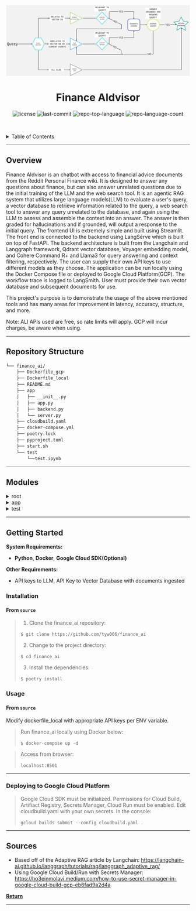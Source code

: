 <p align="center">
  <img src="images/Langgraph_Diagram.jpg" width="1000" alt="project-workflow">
</p>
<p align="center">
    <h1 align="center">Finance AIdvisor</h1>
</p>
<p align="center">
	<img src="https://img.shields.io/github/license/tyw006/finance_ai?style=default&logo=opensourceinitiative&logoColor=white&color=0080ff" alt="license">
	<img src="https://img.shields.io/github/last-commit/tyw006/finance_ai?style=default&logo=git&logoColor=white&color=0080ff" alt="last-commit">
	<img src="https://img.shields.io/github/languages/top/tyw006/finance_ai?style=default&color=0080ff" alt="repo-top-language">
	<img src="https://img.shields.io/github/languages/count/tyw006/finance_ai?style=default&color=0080ff" alt="repo-language-count">
<p>
<p align="center">
	<!-- default option, no dependency badges. -->
</p>

<br><!-- TABLE OF CONTENTS -->
<details>
  <summary>Table of Contents</summary><br>

- [Overview](#overview)
- [Repository Structure](#repository-structure)
- [Modules](#modules)
- [Getting Started](#getting-started)
  - [Installation](#installation)
  - [Usage](#usage)
  - [Deploying to Google Cloud Platform](#deploying-to-google-cloud-platform)
- [Sources](#sources)
</details>
<hr>

##  Overview

Finance AIdvisor is an chatbot with access to financial advice documents from the Reddit Personal Finance wiki. It is designed to answer any questions about finance, but can also answer unrelated questions due to the initial training of the LLM and the web search tool. It is an agentic RAG system that utilizes large language models(LLM) to evaluate a user's query, a vector database to retrieve information related to the query, a web search tool to answer any query unrelated to the database, and again using the LLM to assess and assemble the context into an answer. The answer is then graded for hallucinations and if grounded, will output a response to the initial query. The frontend UI is extremely simple and built using Streamlit. The front end is connected to the backend using LangServe which is built on top of FastAPI. The backend architecture is built from the Langchain and Langgraph framework, Qdrant vector database, Voyager embedding model, and Cohere Command R+ and Llama3 for query answering and context filtering, respectively. The user can supply their own API keys to use different models as they choose. The application can be run locally using the Docker Compose file or deployed to Google Cloud Platform(GCP). The workflow trace is logged to LangSmith. User must provide their own vector database and subsequent documents for use.

This project's purpose is to demonstrate the usage of the above mentioned tools and has many areas for improvement in latency, accuracy, structure, and more.

Note: ALl APIs used are free, so rate limits will apply. GCP will incur charges, be aware when using.

<!-- ---

##  Features

|     |   Feature          | Description  |
|----|-------------------|---------------------------------------------------------------|
| ⚙️   | **Architecture**   | The codebase has multiple architectures for different environments, including a local development setup and a cloud-native deployment setup. Utilizes Python, Poetry, Docker, and Cloud Build services to streamline package management and dependency installation. Max 50 words. |
| 🔩  | **Code Quality**   | Code quality is generally good with clear variable names, concise functions, and proper error handling. However, some functions could be further optimized for performance. Utilizes Python type hinting and has a consistent coding style. Max 50 words. |
| 📄  | **Documentation**  | Documentation is limited, but there are some code comments and notes that provide context about certain functions and variables. Additional documentation would greatly improve the project's maintainability and readability. Max 50 words. |
| 🔌  | **Integrations**   | The project has several integrations, including Google Cloud Platform, Uvicorn, Langserve, Pydantic, LLMA, and human evaluators. Utilizes Docker and Poetry to manage dependencies and simplify package installation. Max 50 words. |
| 🧩  | **Modularity**     | The codebase is modular, with different components designed for specific tasks (e.g., cloud deployment, local development, testing). Functions are generally reusable, and the architecture supports flexibility and scalability. Max 50 words. |
| 🧪  | **Testing**        | The project has some tests in place using Python's built-in testing framework. Test cases cover basic functionality and edge cases. Additional test coverage for specific components and scenarios would improve the project's reliability and maintainability. Max 50 words. |
| ⚡️   | **Performance**    | Performance is generally good, with most functions optimized for speed. However, some parts of the code could be further optimized to handle increased traffic or larger datasets. Utilizes Python's built-in concurrency features to support multiple requests simultaneously. Max 50 words. |
| 🛡️  | **Security**       | The project uses environment variables and `dotenv` integration to store sensitive data securely. Additionally, the cloud deployment setup utilizes Cloud Build and App Engine for secure and managed deployments. However, some areas could be further secured by implementing authentication and authorization mechanisms. Max 50 words. |
| 📦  | **Dependencies**   | The project relies on various dependencies, including Poetry, Python, Docker, Uvicorn, LLMA, human evaluators, and more. These dependencies support specific functionality, such as cloud deployment, testing, or language processing. Additional dependency management would help maintain the project's stability and reliability. Max 50 words. | -->

---

##  Repository Structure

```sh
└── finance_ai/
    ├── Dockerfile_gcp
    ├── Dockerfile_local
    ├── README.md
    ├── app
    │   ├── __init__.py
    │   ├── app.py
    │   ├── backend.py
    │   └── server.py
    ├── cloudbuild.yaml
    ├── docker-compose.yml
    ├── poetry.lock
    ├── pyproject.toml
    ├── start.sh
    └── test
        └──test.ipynb
```

---

##  Modules

<details closed><summary>root</summary>

| File                                                                                      | Summary                                                                                                                                                                                                                                                                                                                                                                                     |
| ---                                                                                       | ---                                                                                                                                                                                                                                                                                                                                                                                         |
| [Dockerfile_local](https://github.com/tyw006/finance_ai/blob/master/Dockerfile_local)     | Dockerfile for running local version of the application. **Add your own API keys to the ENV variables.** Used in docker-compose.yml. |
| [cloudbuild.yaml](https://github.com/tyw006/finance_ai/blob/master/cloudbuild.yaml)       | Automating Cloud-Native Deployment!This file enables automated deployment of a cloud-native application, leveraging Googles Cloud Build and Run services. It builds a Docker image from the local `Dockerfile_gcp`, pushes it to a Artifact Registry, deploys the app to Cloud Run, sets environment variables, and secures API keys for various integrations through Secrets Manager.**Need to setup your own project and secrets in GCP and initiate gcloud cli before running.**                      |
| [pyproject.toml](https://github.com/tyw006/finance_ai/blob/master/pyproject.toml)         | Configure dependencies for the finance_ai application using Poetry. This file defines essential packages such as Uvicorn, Langserve, Pydantic, and others to support AI-powered financial analysis and streamlit-based visualization tools within the repositorys architecture.                                                                                                             |
| [Dockerfile_gcp](https://github.com/tyw006/finance_ai/blob/master/Dockerfile_gcp)         | Dockerfile for Google Cloud Platform environment. Defines base image, installs Poetry package manager, and configures virtual environments. Copies application code, packages, and scripts to designated locations, and exposes ports. Initializes project with start script. Facilitates development on Google Cloud Platform.                      |
| [docker-compose.yml](https://github.com/tyw006/finance_ai/blob/master/docker-compose.yml) | Docker-compose file for easy local start up of the application. Simply run "docker-compose up" in terminal while Docker desktop is running to build dockerfile_local and run start.sh. Application will be accessible at localhost:8501.                                                                                                                 |
| [start.sh](https://github.com/tyw006/finance_ai/blob/master/start.sh)                     | Bash script to start backend and front end of the application.                                                                                                                                                                                                                                                                                                                 |

</details>

<details closed><summary>app</summary>

| File                                                                          | Summary                                                                                                                                                                                                                                                                                                                                                                                                                                                                                                                                                                                                                                                                                                            |
| ---                                                                           | ---                                                                                                                                                                                                                                                                                                                                                                                                                                                                                                                                                                                                                                                                                                                |
| [server.py](https://github.com/tyw006/finance_ai/blob/master/app/server.py)   | LangServe for serving backend to front end application. Using FastAPI to connect front end to back end.                                                                                                                                                                                                                                                                                                                     |
| [backend.py](https://github.com/tyw006/finance_ai/blob/master/app/backend.py) | Backend for the application that uses LangGraph to define nodes for agentic structure. Each node performs a different function such as Vector Database retrieval, Web Search, grading retrieved results, generating an answer, and grading the answer for hallucinations and relevancy to the query. These use a variety of tools such as LLMs, vector databases, 
| [app.py](https://github.com/tyw006/finance_ai/blob/master/app/app.py)         | Simple chat interface using Streamlit. Queries will be routed to the backend and answers will appear in the chat along with the sources used to generate the answer.                                                                                                                                                                                                                                                                                                                                |

</details>

<details closed><summary>test</summary>

| File                                                                           | Summary                                                                                                                                                                                                                                                                                                                                                                                                                                                                                                                                                                                                                                                                                                                                                                                                                                                      |
| ---                                                                            | ---                                                                                                                                                                                                                                                                                                                                                                                                                                                                                                                                                                                                                                                                                                                                                                                        
| [test.ipynb](https://github.com/tyw006/finance_ai/blob/master/test/test.ipynb) | Test notebook for developing the backend. Example of creating vector database and uploading chunks to the database included within. Run each cell to understand the function of each node in the backend. |

</details>

---

##  Getting Started

**System Requirements:**

* **Python**, **Docker**, **Google Cloud SDK(Optional)**

**Other Requirements:**

* API keys to LLM, API Key to Vector Database with documents ingested


###  Installation

<h4>From <code>source</code></h4>

> 1. Clone the finance_ai repository:
>
> ```console
> $ git clone https://github.com/tyw006/finance_ai
> ```
>
> 2. Change to the project directory:
> ```console
> $ cd finance_ai
> ```
>
> 3. Install the dependencies:
> ```console
> $ poetry install
> ```

###  Usage

<h4>From <code>source</code></h4>

Modify dockerfile_local with appropriate API keys per ENV variable. 
> Run finance_ai locally using Docker below:
> ```console
> $ docker-compose up -d
> ```

> Access from browser:
> ```console
> localhost:8501
> ```

---
### Deploying to Google Cloud Platform
> Google Cloud SDK must be initialized. Permissions for Cloud Build, Artifiact Registry, Secrets Manager, Cloud Run must be enabled. Edit cloudbuild.yaml with your own secrets. In the console:
> ```console
> gcloud builds submit --config cloudbuild.yaml .
>```
<!-- ##  Project Roadmap

- [X] `► INSERT-TASK-1`
- [ ] `► INSERT-TASK-2`
- [ ] `► ...` 

<!-- ---

##  Contributing

Contributions are welcome! Here are several ways you can contribute:

- **[Report Issues](https://github.com/tyw006/finance_ai/issues)**: Submit bugs found or log feature requests for the `finance_ai` project.
- **[Submit Pull Requests](https://github.com/tyw006/finance_ai/blob/main/CONTRIBUTING.md)**: Review open PRs, and submit your own PRs.
- **[Join the Discussions](https://github.com/tyw006/finance_ai/discussions)**: Share your insights, provide feedback, or ask questions.

<details closed>
<summary>Contributing Guidelines</summary>

1. **Fork the Repository**: Start by forking the project repository to your github account.
2. **Clone Locally**: Clone the forked repository to your local machine using a git client.
   ```sh
   git clone https://github.com/tyw006/finance_ai
   ```
3. **Create a New Branch**: Always work on a new branch, giving it a descriptive name.
   ```sh
   git checkout -b new-feature-x
   ```
4. **Make Your Changes**: Develop and test your changes locally.
5. **Commit Your Changes**: Commit with a clear message describing your updates.
   ```sh
   git commit -m 'Implemented new feature x.'
   ```
6. **Push to github**: Push the changes to your forked repository.
   ```sh
   git push origin new-feature-x
   ```
7. **Submit a Pull Request**: Create a PR against the original project repository. Clearly describe the changes and their motivations.
8. **Review**: Once your PR is reviewed and approved, it will be merged into the main branch. Congratulations on your contribution!
</details>

<details closed>
<summary>Contributor Graph</summary>
<br>
<p align="center">
   <a href="https://github.com{/tyw006/finance_ai/}graphs/contributors">
      <img src="https://contrib.rocks/image?repo=tyw006/finance_ai">
   </a>
</p>
</details> -->

---

<!-- ##  License

This project is protected under the [SELECT-A-LICENSE](https://choosealicense.com/licenses) License. For more details, refer to the [LICENSE](https://choosealicense.com/licenses/) file.

--- -->

##  Sources

- Based off of the Adaptive RAG article by Langchain: https://langchain-ai.github.io/langgraph/tutorials/rag/langgraph_adaptive_rag/
- Using Google Cloud Build/Run with Secrets Manager: https://ho3einmolavi.medium.com/how-to-use-secret-manager-in-google-cloud-build-gcp-eb6fad9a2d4a

[**Return**](#-overview)

---
